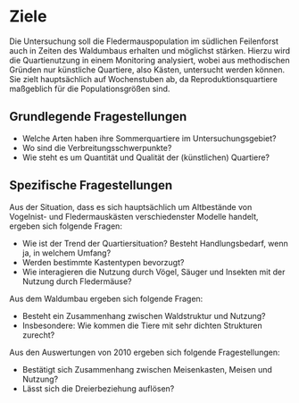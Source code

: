 # Ziele #

Die Untersuchung soll die Fledermauspopulation im südlichen Feilenforst auch in Zeiten des Waldumbaus erhalten und möglichst stärken.
Hierzu wird die Quartienutzung in einem Monitoring analysiert, wobei aus methodischen Gründen nur künstliche Quartiere, also Kästen, untersucht werden können. Sie zielt hauptsächlich auf Wochenstuben ab, da Reproduktionsquartiere maßgeblich für die Populationsgrößen sind. 

## Grundlegende Fragestellungen ##

* Welche Arten haben ihre Sommerquartiere im Untersuchungsgebiet?
* Wo sind die Verbreitungsschwerpunkte?
* Wie steht es um Quantität und Qualität der (künstlichen) Quartiere?

## Spezifische Fragestellungen ##

Aus der Situation, dass es sich hauptsächlich um Altbestände von Vogelnist- und Fledermauskästen verschiedenster Modelle handelt, ergeben sich folgende Fragen:
* Wie ist der Trend der Quartiersituation? Besteht Handlungsbedarf, wenn ja, in welchem Umfang?
* Werden bestimmte Kastentypen bevorzugt?
* Wie interagieren die Nutzung durch Vögel, Säuger und Insekten mit der Nutzung durch Fledermäuse?

Aus dem Waldumbau ergeben sich folgende Fragen:
* Besteht ein Zusammenhang zwischen Waldstruktur und Nutzung? 
* Insbesondere: Wie kommen die Tiere mit sehr dichten Strukturen zurecht?

Aus den Auswertungen von 2010 ergeben sich folgende Fragestellungen:
* Bestätigt sich Zusammenhang zwischen Meisenkasten, Meisen und Nutzung?
* Lässt sich die Dreierbeziehung auflösen?
